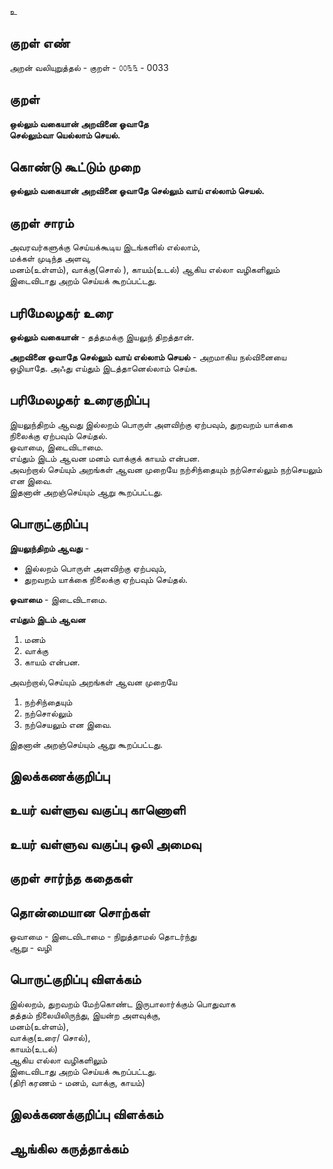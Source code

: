 உ

## குறள் எண் 

அறன் வலியுறுத்தல் - குறள் - ௦௦௩௩ - 0033

## குறள் 

**ஒல்லும் வகையான் அறவினை ஓவாதே  
செல்லும்வா யெல்லாம் செயல்.**

## கொண்டு கூட்டும் முறை

**ஒல்லும் வகையான் அறவினை ஓவாதே செல்லும் வாய் எல்லாம் செயல்.**

## குறள் சாரம் 

அவரவர்களுக்கு செய்யக்கூடிய இடங்களில் எல்லாம்,  
மக்கள் முடிந்த அளவு,  
மனம்(உள்ளம்), வாக்கு(சொல் ), காயம்(உடல்) ஆகிய எல்லா வழிகளிலும்   
இடைவிடாது அறம் செய்யக் கூறப்பட்டது.

## பரிமேலழகர் உரை

**ஒல்லும் வகையான்** - தத்தமக்கு இயலுந் திறத்தான்.  

**அறவினை ஓவாதே செல்லும் வாய் எல்லாம் செயல்** -  அறமாகிய நல்வினையை ஒழியாதே. அஃது எய்தும் இடத்தானெல்லாம் செய்க.

## பரிமேலழகர் உரைகுறிப்பு 

இயலுந்திறம் ஆவது இல்லறம் பொருள் அளவிற்கு ஏற்பவும், துறவறம் யாக்கை நிலைக்கு ஏற்பவும் செய்தல்.  
ஓவாமை, இடைவிடாமை.  
எய்தும் இடம் ஆவன மனம் வாக்குக் காயம் என்பன.  
அவற்றால் செய்யும் அறங்கள் ஆவன முறையே நற்சிந்தையும் நற்சொல்லும் நற்செயலும் என இவை.  
இதனான் அறஞ்செய்யும் ஆறு கூறப்பட்டது.  

## பொருட்குறிப்பு 

**இயலுந்திறம் ஆவது** -  
* இல்லறம் பொருள் அளவிற்கு ஏற்பவும்,     
* துறவறம் யாக்கை நிலைக்கு ஏற்பவும் செய்தல்.  

**ஓவாமை** - இடைவிடாமை.  

**எய்தும் இடம் ஆவன**  
1. மனம்  
2. வாக்கு   
3. காயம் என்பன.  

அவற்றால்,செய்யும் அறங்கள் ஆவன முறையே   
1. நற்சிந்தையும்  
2. நற்சொல்லும்   
3. நற்செயலும் என இவை.  

இதனான் அறஞ்செய்யும் ஆறு கூறப்பட்டது.  

## இலக்கணக்குறிப்பு  


## உயர் வள்ளுவ வகுப்பு காணொளி


## உயர் வள்ளுவ வகுப்பு ஒலி அமைவு 

 
## குறள் சார்ந்த கதைகள் 


## தொன்மையான சொற்கள்

ஓவாமை - இடைவிடாமை - நிறுத்தாமல் தொடர்ந்து  
ஆறு - வழி

## பொருட்குறிப்பு விளக்கம்

இல்லறம், துறவறம் மேற்கொண்ட இருபாலார்க்கும்
பொதுவாக  
தத்தம் நிலையிலிருந்து, இயன்ற அளவுக்கு,  
மனம்(உள்ளம்),   
வாக்கு(உரை/ சொல்),  
காயம்(உடல்)  
ஆகிய எல்லா வழிகளிலும்  
இடைவிடாது அறம் செய்யக் கூறப்பட்டது.  
(திரி கரணம் - மனம், வாக்கு, காயம்)

## இலக்கணக்குறிப்பு விளக்கம்


## ஆங்கில கருத்தாக்கம் 


